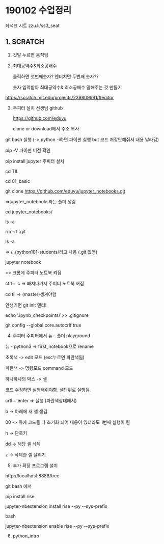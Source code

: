 # 190102 수업정리

좌석표 시트  zzu.li/ss3_seat

## 1. SCRATCH

1. 깃발 누르면 움직임



2. 최대공약수&최소공배수

   클릭하면 첫번째숫자? 엔터치면 두번째 숫자??

   숫자 입력받아 최대공약수& 최소공배수 말해주는 것 만들기

https://scratch.mit.edu/projects/239809991/#editor



3. 주피터 설치
   선생님 github

   https://github.com/eduyu

   clone or download에서 주소 복사

git bash 실행 (-> python -i하면 파이썬 실행 but 코드 저장안해줘서 내용 날라감)

pip -V 파이썬 버전 확인

pip install jupyter 주피터 설치

cd TIL

cd 01_basic

 git clone https://github.com/eduyu/jupyter_notebooks.git

=>jupyter_notebooks라는 폴더 생김

cd jupyter_notebooks/

ls -a

rm -rf .git

ls -a

=> /../python101-students/라고 나옴 (.git 없앰)

jupyter notebook

=> 크롬에 주피터 노트북 켜짐

ctrl + c => 빠져나가서 주피터 노트북 꺼짐



cd til => (master)생겨야함

안생기면 git init 엔터!



echo '.ipynb_checkpoints/'>> .gitignore

git config --global core.autocrlf true





4. 주피터
   주피터에서 뉴 - 폴더 playground

뉴 - python3 -> first_notebook으로 rename



초록색 -> edit 모드 (esc누르면 파란색됨)

파란색 -> 명령모드 command 모드



하나하나의 박스  -> 셀

코드 수정하면 실행해줘야함. 셀단위로 실행됨.

crtl + enter => 실행 (파란색상태에서)



b -> 아래에 새 셀 생김

00 -> 위에 코드들 다 초기화 되어 내용이 있더라도 1번째 실행이 됨

h -> 단축키

dd -> 해당 셀 삭제

z -> 삭제한 셀 살리기



5.  추가 확장 프로그램 설치

http://localhost:8888/tree 

git bash 에서

pip install rise

jupyter-nbextension install rise --py --sys-prefix

bash

jupyter-nbextension enable rise --py --sys-prefix



6. python_intro



